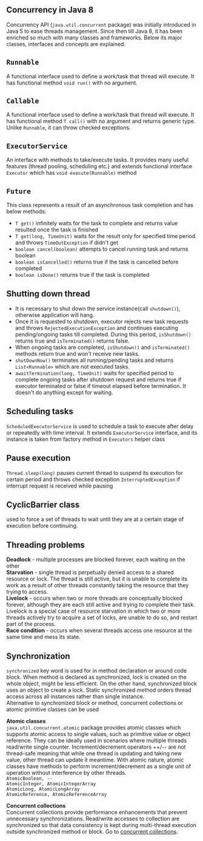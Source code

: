 ## Concurrency in Java 8  
Concurrency API (```java.util.concurrent``` package) was initially introduced in Java 5 to ease threads management. Since then till Java 8, it has been enriched so much with many classes and frameworks. Below its major classes, interfaces and concepts are explained. 

```Runnable``` 
----
A functional interface used to define a work/task that thread will execute. It has functional method ```void run()``` with no argument.

```Callable```
----
A functional interface used to define a work/task that thread will execute. It has functional method ```T call()``` with no argument and returns generic type. Unlike ```Runnable```, it can throw checked exceptions. 

```ExecutorService```
----
An interface with methods to take/execute tasks. It provides many useful features (thread pooling, scheduling etc.)
and extends functional interface ```Executor``` which has ```void execute(Runnable)``` method

```Future``` 
----
This class represents a result of an asynchronous task completion and has below methods:

- ```T get()``` infinitely waits for the task to complete and returns value resulted once the task is finished
- ```T get(long, TimeUnit)``` waits for the result only for specified time period and throws ```TimeOutException``` if didn't get
- ```boolean cancel(boolean)``` attempts to cancel running task and returns boolean
- ```boolean isCancelled()``` returns true if the task is cancelled before completed
- ```boolean isDone()``` returns true if the task is completed


Shutting down thread
----
- It is necessary to shut down the service instance(call ```shutdown()```), otherwise application will hang.
- Once it is requested to shutdown, executor rejects new task requests and throws ```RejectedExecutionException``` and 
continues executing pending/ongoing tasks till completed. During this period, ```isShutdown()``` returns true and ```isTerminated()``` returns false. 
- When ongoing tasks are completed, ```isShutdown()``` and ```isTerminated()``` methods return true and won't receive new tasks.<br>
- ```shutDownNow()``` terminates all running/pending tasks and returns ```List<Runnable>``` which are not executed tasks.<br>
- ```awaitTermination(long, TimeUnit)``` waits for specified period to complete ongoing tasks after shutdown request and returns true if executor terminated or false if timeout elapsed before termination. It doesn't do anything except for waiting.
   
Scheduling tasks
---
```ScheduledExecutorService``` is used to schedule a task to execute after delay or repeatedly with time interval. It extends ```ExecutorService``` interface, and its instance is taken from factory method in ```Executors``` helper class


Pause execution
----
```Thread.sleep(long)``` pauses current thread to suspend its execution for certain period and throws checked exception ```InterruptedException``` if interrupt request is received while pausing

CyclicBarrier class 
---
used to force a set of threads to wait until they are at a certain stage of execution before continuing.

Threading problems
---
<b>Deadlock</b> - multiple processes are blocked forever, each waiting on the other<br>
<b>Starvation</b> - single thread is perpetually denied access to a shared resource or lock. 
              The thread is still active, but it is unable to complete its work as a result of other
              threads constantly taking the resource that they trying to access.<br>
<b>Livelock</b> - occurs when two or more threads are conceptually blocked forever, although they
            are each still active and trying to complete their task. Livelock is a special case of resource
            starvation in which two or more threads actively try to acquire a set of locks, are unable to
            do so, and restart part of the process.<br>
<b>Race condition</b> - occurs when several threads access one resource at the same time and mess its state. 

 
Synchronization
---
```synchronized``` key word is used for in method declaration or around code block. 
When method is declared as synchronized, lock is created on the whole object, might be less efficient.
On the other hand, synchronized block uses an object to create a lock. Static synchronized method orders thread access across all instances rather than single instance. <br>
Alternative to synchronized block or method, concurrent collections or atomic primitive classes can be used

<b>Atomic classes</b><br>
```java.util.concurrent.atomic``` package provides atomic classes which supports atomic access to single values, such as primitive value or object reference. They can be ideally used in scenarios where multiple threads read/write single counter. Increment/decrement operators ++/-- are not thread-safe meaning that while one thread is updating and taking new value, other thread can update it meantime. With atomic nature, atomic classes have methods to perform increment/decrement as a single unit of operation without interference by other threads.<br>
```AtomicBoolean, -- ```<br>
```AtomicInteger, AtomicIntegerArray```<br> 
```AtomicLong, AtomicLongArray```<br>
```AtomicReference, AtomicReferenceArray```<br> 

<b>Concurrent collections</b><br>
Concurrent collections provide performance enhancements that prevent unnecessary synchronizations. Read/write accesses to collection are synchronized so that data consistency is kept during multi-thread execution outside synchronized method or block. Go to <a href="concurrentcollections">concurrent collections</a>.

 